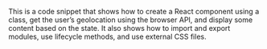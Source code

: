 This is a code snippet that shows how to create a React component using a class, get the user’s geolocation using the browser API, and display some content based on the state. It also shows how to import and export modules, use lifecycle methods, and use external CSS files.
